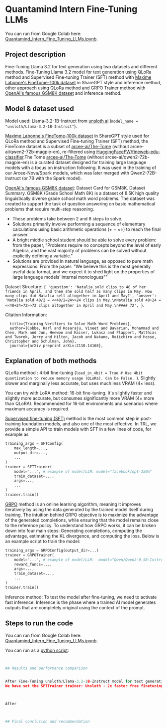 # Quantamind Intern Fine-Tuning LLMs
You can run from Google Colab here: [Quantamind_Intern_Fine_Tuning_LLMs.ipynb](https://colab.research.google.com/drive/1viDzLJ1wQOq7FWUoa-D6kwl2jheB4vYV?usp=sharing).

## Project description
Fine-Tuning Llama 3.2 for text generation using two datasets and different methods.
Fine-Tuning Llama 3.2 model for text generation using QLoRa method and Supervised Fine-tuning Trainer (SFT) method with [Maxime Labonne's FineTome-100k dataset](https://huggingface.co/datasets/mlabonne/FineTome-100k) in ShareGPT style and inference method, other approach using QLoRa method and GRPO Trainer method with [OpenAI's famous GSM8K dataset](https://huggingface.co/datasets/openai/gsm8k) and inference method.


## Model & dataset used

Model used: Llama-3.2-1B-Instruct from [unsloth ai](https://unsloth.ai/) (``` model_name = "unsloth/Llama-3.2-1B-Instruct" ```).

[Maxime Labonne's FineTome-100k dataset](https://huggingface.co/datasets/mlabonne/FineTome-100k) in ShareGPT style used for QLoRa method and Supervised Fine-tuning Trainer (SFT) method, the FineTome dataset is a subset of [arcee-ai/The-Tome](https://huggingface.co/datasets/arcee-ai/The-Tome) (without arcee-ai/qwen2-72b-magpie-en), re-filtered using [HuggingFaceFW/fineweb-edu-classifier](https://huggingface.co/HuggingFaceFW/fineweb-edu-classifier).The Tome [arcee-ai/The-Tome](https://huggingface.co/datasets/arcee-ai/The-Tome) (without arcee-ai/qwen2-72b-magpie-en) is a curated dataset designed for training large language models with a focus on instruction following. It was used in the training of our Arcee-Nova/Spark models, which was later merged with Qwen2-72B-Instruct (or 7B with the Spark model).


[OpenAI's famous GSM8K dataset](https://huggingface.co/datasets/openai/gsm8k): Dataset Card for GSM8K. Dataset Summary.
GSM8K (Grade School Math 8K) is a dataset of 8.5K high quality linguistically diverse grade school math word problems. The dataset was created to support the task of question answering on basic mathematical problems that require multi-step reasoning.

- These problems take between 2 and 8 steps to solve.
- Solutions primarily involve performing a sequence of elementary calculations using basic arithmetic operations (+ − ×÷) to reach the final answer.
- A bright middle school student should be able to solve every problem: from the paper, "Problems require no concepts beyond the level of early Algebra, and the vast majority of problems can be solved without explicitly defining a variable."
- Solutions are provided in natural language, as opposed to pure math expressions. From the paper: "We believe this is the most generally useful data format, and we expect it to shed light on the properties of large language models’ internal monologues""

Dataset Structure: ``` {
    'question': 'Natalia sold clips to 48 of her friends in April, and then she sold half as many clips in May. How many clips did Natalia sell altogether in April and May?',
    'answer': 'Natalia sold 48/2 = <<48/2=24>>24 clips in May.\nNatalia sold 48+24 = <<48+24=72>>72 clips altogether in April and May.\n#### 72',
} ```.


Citation Information:
``` @article{cobbe2021gsm8k,
  title={Training Verifiers to Solve Math Word Problems},
  author={Cobbe, Karl and Kosaraju, Vineet and Bavarian, Mohammad and Chen, Mark and Jun, Heewoo and Kaiser, Lukasz and Plappert, Matthias and Tworek, Jerry and Hilton, Jacob and Nakano, Reiichiro and Hesse, Christopher and Schulman, John},
  journal={arXiv preprint arXiv:2110.14168},
 ```


## Explanation of both methods

QLoRa method : 4-bit fine-tuning (```load_in_4bit = True # Use 4bit quantization to reduce memory usage (QLoRa). Can be False. ```). Slightly slower and marginally less accurate, but uses much less VRAM (4× less). 

You can try with LoRA method: 16-bit fine-tuning. It's slightly faster and slightly more accurate, but consumes significantly more VRAM (4× more than QLoRA). Recommended for 16-bit environments and scenarios where maximum accuracy is required.

[Supervised fine-tuning (SFT)](https://huggingface.co/docs/trl/sft_trainer) method is the most common step in post-training foundation models, and also one of the most effective. In TRL, we provide a simple API to train models with SFT in a few lines of code, for example as 
```python
training_args = SFTConfig(
    max_length=...,
    output_dir=...,
    ...
)
trainer = SFTTrainer(
    model="...", # example of model/LLM: model="facebook/opt-350m"
    train_dataset=...,
    args=...,
    ...
)
trainer.train()
```

[GRPO](https://huggingface.co/docs/trl/grpo_trainer) method is an online learning algorithm, meaning it improves iteratively by using the data generated by the trained model itself during training. The intuition behind GRPO objective is to maximize the advantage of the generated completions, while ensuring that the model remains close to the reference policy. To understand how GRPO works, it can be broken down into four main steps: Generating completions, computing the advantage, estimating the KL divergence, and computing the loss.
Below is an example script to train the model:
```python
training_args = GRPOConfig(output_dir=...)
trainer = GRPOTrainer(
    model="...", # example of model/LLM:  model="Qwen/Qwen2-0.5B-Instruct"
    reward_funcs=...,
    args=...,
    train_dataset=...,
    ...
)
trainer.train()
```

Inference method: To test the model after fine-tuning, we need to activate fast inference. Inference is the phase where a trained AI model generates outputs that are completely original using the context of the prompt.


## Steps to run the code

You can run from Google Colab here: [Quantamind_Intern_Fine_Tuning_LLMs.ipynb](https://colab.research.google.com/drive/1viDzLJ1wQOq7FWUoa-D6kwl2jheB4vYV?usp=sharing).

You can run as a [python script](): 
```python


## Results and performance comparison


After Fine-Tuning unsloth/Llama-3.2-1B-Instruct model for text generation using QLoRa method and Supervised Fine-tuning Trainer (SFT) method with [Maxime Labonne's FineTome-100k dataset](https://huggingface.co/datasets/mlabonne/FineTome-100k), we obtain the best training loss: at 16 step we have the best training loss with 0.743100.
We have set the SFTTrainer trainer: Unsloth - 2x faster free finetuning | Num GPUs used = 1, Num examples = 100,000 | Num Epochs = 1 | Total steps = 60, Batch size per device = 2 | Gradient accumulation steps = 4, Data Parallel GPUs = 1 | Total batch size (2 x 4 x 1) = 8 and Trainable parameters = 11,272,192 of 1,247,086,592 (0.90% trained) due to QLoRa.



After 



## Final conclusion and recommendation




